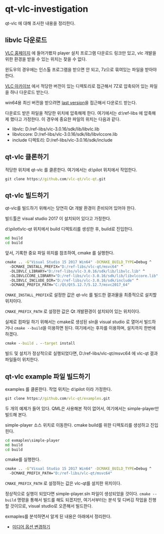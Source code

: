 # qt-vlc-investigation
qt-vlc 에 대해 조사한 내용을 정리한다.

## libvlc 다운로드
[VLC 홈페이지](https://www.videolan.org/vlc/index.ko.html) 에 들어가봤자 player 설치 프로그램 다운로드 링크만 있고, vlc 개발을 위한 환경을 받을 수 있는 위치는 찾을 수 없다.

윈도우의 경우에는 인스톨 프로그램을 받으면 안 되고, 7z으로 묶여있는 파일을 받아야 한다. 

[VLC 아카이브](http://download.videolan.org/pub/videolan/vlc/) 에서 적당한 버전이 있는 디렉토리로 접근해서 7Z로 압축되어 있는 파일을 하나 다운로드 받는다. 

win64용 최신 버전을 받으려면 [last version](http://download.videolan.org/pub/videolan/vlc/last/win64/)을 접근해서 다운로드 받는다.

다운로드 받은 파일을 적당한 위치에 압축해제 한다. 여기에서는 d:\ref-libs 에 압축해제 했다고 가정한다. 이 경우에 중요한 파일의 위치는 다음과 같다.
* libvlc: D:/ref-libs/vlc-3.0.16/sdk/lib/libvlc.lib
* libvlccore: D:/ref-libs/vlc-3.0.16/sdk/lib/libvlccore.lib
* include 디렉토리: D:/ref-libs/vlc-3.0.16/sdk/include

## qt-vlc 클론하기
적당한 위치에 qt-vlc 를 클론한다. 여기에서는 d:\pilot 위치에서 작업한다.
```cmd
git clone https://github.com/vlc-qt/vlc-qt.git
```

## qt-vlc 빌드하기
qt-vlc를 빌드하기 위해서는 당연히 Qt 개발 환경이 준비되어 있어야 한다.

빌드툴은 visual studio 2017 이 설치되어 있다고 가정한다. 

d:\pilot\vlc-qt 위치에서 build 디렉토리를 생성한 후, build로 진입한다.
```cmd
md build
cd build
```
앞서, 기록한 중요 파일 위치를 참조하여, cmake 를 실행한다.
```cmd
cmake .. -G"Visual Studio 15 2017 Win64" -DCMAKE_BUILD_TYPE=Debug ^
  -DCMAKE_INSTALL_PREFIX="D:/ref-libs/vlc-qt/msvc64" ^
  -DLIBVLC_LIBRARY="D:/ref-libs/vlc-3.0.16/sdk/lib/libvlc.lib" ^
  -DLIBVLCCORE_LIBRARY="D:/ref-libs/vlc-3.0.16/sdk/lib/libvlccore.lib" ^
  -DLIBVLC_INCLUDE_DIR="D:/ref-libs/vlc-3.0.16/sdk/include" ^
  -DCMAKE_PREFIX_PATH="C:/Qt/Qt5.12.7/5.12.7/msvc2017_64"
```
`CMAKE_INSTALL_PREFIX`로 설정한 값은 qt-vlc 를 빌드한 결과물을 최종적으로 설치할 위치이다.

`CMAKE_PREFIX_PATH` 로 설정한 값은 Qt 개발환경이 설치되어 있는 위치이다.

실제로 컴파일 하기 위해서는 cmake로 생성된 sln을 visual studio 로 열어서 빌드하거나 `cmake --build`을 이용하면 된다. 여기에서는 후자를 이용하며, 설치까지 한번에 하겠다.
```cmd
cmake --build . --target install
```

빌드 및 설치가 정상적으로 실행되었다면, D:/ref-libs/vlc-qt/msvc64 에 vlc-qt 결과 파일들이 위치한다.

## qt-vlc example 파일 빌드하기
examples 를 클론한다. 작업 위치는 d:\pilot 이라 가정한다.
```cmd
git clone https://github.com/vlc-qt/examples.git
```
두 개의 예제가 들어 있다. QML은 사용해본 적이 없어서, 여기에서는 simple-player만 빌드해 본다.

simple-player 소스 위치로 이동한다. cmake build를 위한 디렉토리를 생성하고 진입힌다.
```cmd
cd exmaples\simple-player
md build
cd build
```
cmake를 실행한다.
```cmd
cmake .. -G"Visual Studio 15 2017 Win64" -DCMAKE_BUILD_TYPE=Debug ^
  -DCMAKE_PREFIX_PATH="D:/ref-libs/vlc-qt/msvc64"
```
`CMAKE_PREFIX_PATH` 로 설정하는 값은 vlc-qt를 설치한 위치이다.

정상적으로 실행이 되었다면 simple-player.sln 파일이 생성되었을 것이다. `cmake --build` 명령을 통해서 빌드를 해도 되겠지만, 여기서부터는 분석 및 디버깅 작업을 진행할 것이므로, visual studio로 오픈해서 빌드한다.

exmaples를 분석하면서 알게 된 내용은 아래에서 정리한다.
* [미디어 옵션 변경하기](https://github.com/moonyl/qt-vlc-investigation/blob/main/examples/simple-player.md)
